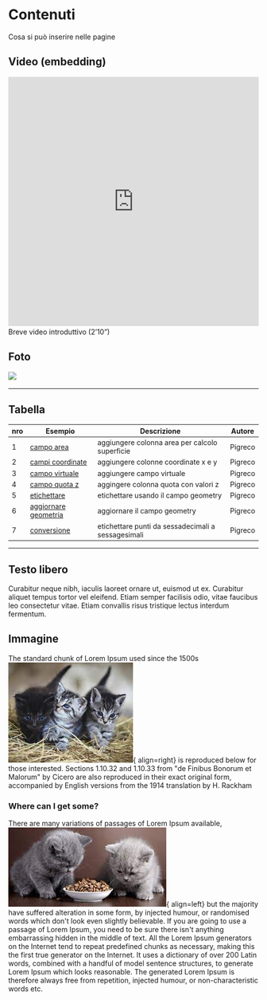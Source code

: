 # Contenuti

Cosa si può inserire nelle pagine


## Video (embedding)

<iframe width="100%" height="500" src="https://www.youtube.com/embed/5O2D4h5hI18" frameborder="0" allow="autoplay; encrypted-media" allowfullscreen></iframe>
Breve video introduttivo (2’10”)

## Foto

![](https://raw.githubusercontent.com/cirospat/mkdocs-style/main/docs/img/ods18.jpg)

---

## Tabella

nro|Esempio|Descrizione|Autore
---|------|----------|------
1|[campo area](add_col_area.md)|aggiungere colonna area per calcolo superficie|Pigreco
2|[campi coordinate](add_coord_xy.md)|aggiungere colonne coordinate x e y|Pigreco
3|[campo virtuale](add_campo_virtuale.md)|aggiungere campo virtuale|Pigreco
4|[campo quota z](add_col_z.md)|aggingere colonna quota con valori z|Pigreco
5|[etichettare](etichette.md)|etichettare usando il campo geometry|Pigreco
6|[aggiornare geometria](agg_geom.md)|aggiornare il campo geometry|Pigreco
7|[conversione](conversione.md)|etichettare punti da sessadecimali a sessagesimali|Pigreco

---

## Testo libero

Curabitur neque nibh, iaculis laoreet ornare ut, euismod ut ex. Curabitur aliquet tempus tortor vel eleifend. Etiam semper facilisis odio, vitae faucibus leo consectetur vitae. Etiam convallis risus tristique lectus interdum fermentum. 

## Immagine 



The standard chunk of Lorem Ipsum used since the 1500s  ![](../img/gatti_02.jpg){ align=right} is reproduced below for those interested. Sections 1.10.32 and 1.10.33 from "de Finibus Bonorum et Malorum" by Cicero are also reproduced in their exact original form, accompanied by English versions from the 1914 translation by H. Rackham

### Where can I get some?
There are many variations of passages of Lorem Ipsum available, ![](../img/gatti.jpg){ align=left} but the majority have suffered alteration in some form, by injected humour, or randomised words which don't look even slightly believable. If you are going to use a passage of Lorem Ipsum, you need to be sure there isn't anything embarrassing hidden in the middle of text. All the Lorem Ipsum generators on the Internet tend to repeat predefined chunks as necessary, making this the first true generator on the Internet. It uses a dictionary of over 200 Latin words, combined with a handful of model sentence structures, to generate Lorem Ipsum which looks reasonable. The generated Lorem Ipsum is therefore always free from repetition, injected humour, or non-characteristic words etc.
